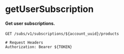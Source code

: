 getUserSubscription
===========

#### Get user subscriptions. 

```http
GET /subs/v1/subscriptions/${account_uuid}/products

# Request Headers
Authorization: Bearer ${TOKEN}
```